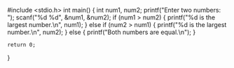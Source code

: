 #include <stdio.h>
int main() {
    int num1, num2;    printf("Enter two numbers: ");
    scanf("%d %d", &num1, &num2);
    if (num1 > num2) {
        printf("%d is the largest number.\n", num1);
    } 
    else if (num2 > num1) {
        printf("%d is the largest number.\n", num2);
    } 
    else {
        printf("Both numbers are equal.\n");
    }

    return 0;
}
